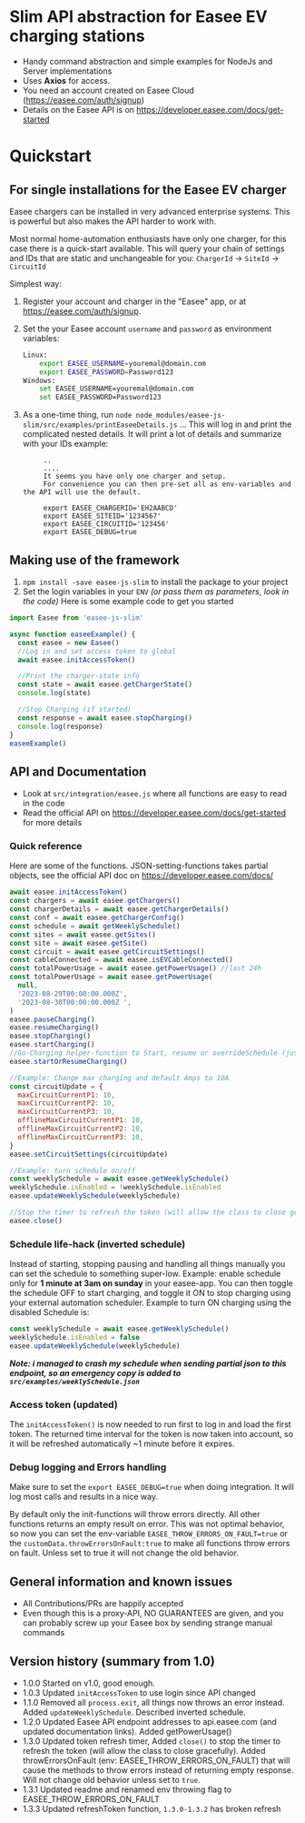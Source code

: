 # Slim API abstraction for Easee EV charging stations

- Handy command abstraction and simple examples for NodeJs and Server implementations
- Uses **Axios** for access.
- You need an account created on Easee Cloud (https://easee.com/auth/signup)
- Details on the Easee API is on https://developer.easee.com/docs/get-started

# Quickstart

## For single installations for the Easee EV charger

Easee chargers can be installed in very advanced enterprise systems. This is powerful but also makes the API harder to work with.

Most normal home-automation enthusiasts have only one charger, for this case there is a quick-start available. This will query your chain of settings and IDs that are static and unchangeable for you:
`ChargerId` -> `SiteId` -> `CircuitId`

Simplest way:

1. Register your account and charger in the "Easee" app, or at https://easee.com/auth/signup.
1. Set the your Easee account `username` and `password` as environment variables:
   ```bash
   Linux:
       export EASEE_USERNAME=youremal@domain.com
       export EASEE_PASSWORD=Password123
   Windows:
       set EASEE_USERNAME=youremal@domain.com
       set EASEE_PASSWORD=Password123
   ```
1. As a one-time thing, run `node node_modules/easee-js-slim/src/examples/printEaseeDetails.js`
   ... This will log in and print the complicated nested details. It will print a lot of details and summarize with your IDs example:

   ```
        ..
        ....
        It seems you have only one charger and setup.
        For convenience you can then pre-set all as env-variables and the API will use the default.

        export EASEE_CHARGERID='EH2AABCD'
        export EASEE_SITEID='1234567'
        export EASEE_CIRCUITID='123456'
        export EASEE_DEBUG=true
   ```

## Making use of the framework

1. `npm install -save easee-js-slim` to install the package to your project
2. Set the login variables in your `ENV` _(or pass them as parameters, look in the code)_
   Here is some example code to get you started

```javascript
import Easee from 'easee-js-slim'

async function easeeExample() {
  const easee = new Easee()
  //Log in and set access token to global
  await easee.initAccessToken()

  //Print the charger-state info
  const state = await easee.getChargerState()
  console.log(state)

  //Stop Charging (if started)
  const response = await easee.stopCharging()
  console.log(response)
}
easeeExample()
```

## API and Documentation

- Look at `src/integration/easee.js` where all functions are easy to read in the code
- Read the official API on https://developer.easee.com/docs/get-started for more details

### Quick reference

Here are some of the functions. JSON-setting-functions takes partial objects, see the official API doc on https://developer.easee.com/docs/

```javascript
await easee.initAccessToken()
const chargers = await easee.getChargers()
const chargerDetails = await easee.getChargerDetails()
const conf = await easee.getChargerConfig()
const schedule = await getWeeklySchedule()
const sites = await easee.getSites()
const site = await easee.getSite()
const circuit = await easee.getCircuitSettings()
const cableConnected = await easee.isEVCableConnected()
const totalPowerUsage = await easee.getPowerUsage() //last 24h
const totalPowerUsage = await easee.getPowerUsage(
  null,
  '2023-08-29T00:00:00.000Z',
  '2023-08-30T00:00:00.000Z ',
)
easee.pauseCharging()
easee.resumeCharging()
easee.stopCharging()
easee.startCharging()
//Go-Charging helper-function to Start, resume or overrideSchedule (just make it happen..)
easee.startOrResumeCharging()

//Example: Change max charging and default Amps to 10A
const circuitUpdate = {
  maxCircuitCurrentP1: 10,
  maxCircuitCurrentP2: 10,
  maxCircuitCurrentP3: 10,
  offlineMaxCircuitCurrentP1: 10,
  offlineMaxCircuitCurrentP2: 10,
  offlineMaxCircuitCurrentP3: 10,
}
easee.setCircuitSettings(circuitUpdate)

//Example: turn schedule on/off
const weeklySchedule = await easee.getWeeklySchedule()
weeklySchedule.isEnabled = !weeklySchedule.isEnabled
easee.updateWeeklySchedule(weeklySchedule)

//Stop the timer to refresh the token (will allow the class to close gracefully)
easee.close()
```

### Schedule life-hack (inverted schedule)

Instead of starting, stopping pausing and handling all things manually you can set the schedule to something super-low. Example: enable schedule only for **1 minute at 3am on sunday** in your easee-app. You can then toggle the schedule OFF to start charging, and toggle it ON to stop charging using your external automation scheduler. Example to turn ON charging using the disabled Schedule is:

```javascript
const weeklySchedule = await easee.getWeeklySchedule()
weeklySchedule.isEnabled = false
easee.updateWeeklySchedule(weeklySchedule)
```

**_Note: i managed to crash my schedule when sending partial json to this endpoint, so an emergency copy is added to `src/examples/weeklySchedule.json`_**

### Access token (updated)

The `initAccessToken()` is now needed to run first to log in and load the first token. The returned time interval for the token is now taken into account, so it will be refreshed automatically ~1 minute before it expires.

### Debug logging and Errors handling

Make sure to set the `export EASEE_DEBUG=true` when doing integration. It will log most calls and results in a nice way.

By default only the init-functions will throw errors directly. All other functions returns an empty result on error. This was not optimal behavior, so now you can set the env-variable `EASEE_THROW_ERRORS_ON_FAULT=true` or the `customData.throwErrorsOnFault:true` to make all functions throw errors on fault. Unless set to true it will not change the old behavior.

## General information and known issues

- All Contributions/PRs are happily accepted
- Even though this is a proxy-API, NO GUARANTEES are given, and you can probably screw up your Easee box by sending strange manual commands

## Version history (summary from 1.0)

- 1.0.0 Started on v1.0, good enough.
- 1.0.3 Updated `initAccessToken` to use login since API changed
- 1.1.0 Removed all `process.exit`, all things now throws an error instead. Added `updateWeeklySchedule`. Described inverted schedule.
- 1.2.0 Updated Easee API endpoint addresses to api.easee.com (and updated documentation links). Added getPowerUsage()
- 1.3.0 Updated token refresh timer, Added `close()` to stop the timer to refresh the token (will allow the class to close gracefully). Added throwErrorsOnFault (env: EASEE_THROW_ERRORS_ON_FAULT) that will cause the methods to throw errors instead of returning empty response. Will not change old behavior unless set to `true`.
- 1.3.1 Updated readme and renamed env throwing flag to EASEE_THROW_ERRORS_ON_FAULT
- 1.3.3 Updated refreshToken function, `1.3.0-1.3.2` has broken refresh
